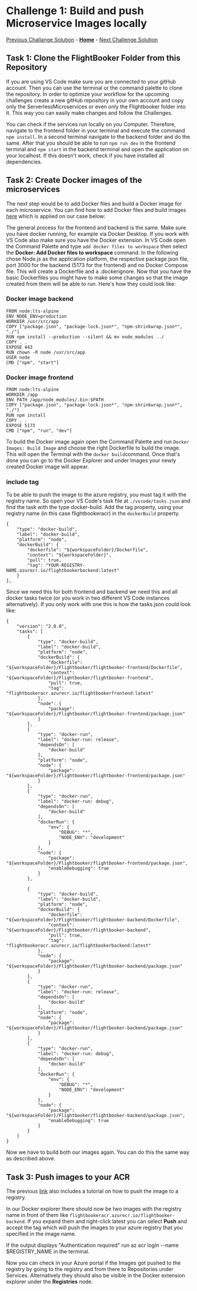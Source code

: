 # Challenge 1: Build and push Microservice Images locally

[Previous Challange Solution](./00-Getting-started-solution.md) - **[Home](../README.md)** - [Next Challenge Solution](./02-Azure-Container-Apps-solution.md)

## Task 1: Clone the FlightBooker Folder from this Repository

If you are using VS Code make sure you are connected to your gitHub account.
Then you can use the terminal or the command palette to clone the repository.
In order to optimize your workflow for the upcoming challenges create a new gitHub repository in your own account and copy only the ServerlessMicroservices or even only the Flightbooker folder into it. This way you can easily make changes and follow the Challenges.

You can check if the services run locally on you Computer. Therefore, navigate to the frontend folder in your terminal and execute the command `npm install`. In a second terminal navigate to the backend folder and do the same. After that you should be able to run `npm run dev` in the frontend terminal and `npm start` in the backend terminal and open the application on your localhost. If this doesn't work, check if you have installed all dependencies.

## Task 2: Create Docker images of the microservices

The next step would be to add Docker files and build a Docker image for each microservice.
You can find how to add Docker files and build images [here](https://learn.microsoft.com/en-us/azure/developer/javascript/tutorial/tutorial-vscode-docker-node/tutorial-vscode-docker-node-04) which is applied on our case below:

The general process for the frontend and backend is the same. Make sure you have docker running, for example via Docker Desktop. If you work with VS Code also make sure you have the Docker extension. In VS Code open the Command Palette and type `add docker files to workspace` then select the <b>Docker: Add Docker files to workspace </b> command. In the following chose Node.js as the application platform, the respective package.json file, port 3000 for the backend (5173 for the frontend) and no Docker Compose file.
This will create a Dockerfile and a .dockerignore. Now that you have the basic Dockerfiles you might have to make some changes so that the image created from them will be able to run. Here's how they could look like:

### Docker image backend

```
FROM node:lts-alpine
ENV NODE_ENV=production
WORKDIR /usr/src/app
COPY ["package.json", "package-lock.json*", "npm-shrinkwrap.json*", "./"]
RUN npm install --production --silent && mv node_modules ../
COPY . .
EXPOSE 443
RUN chown -R node /usr/src/app
USER node
CMD ["npm", "start"]
```

### Docker image frontend

```
FROM node:lts-alpine
WORKDIR /app
ENV PATH /app/node_modules/.bin:$PATH
COPY ["package.json", "package-lock.json*", "npm-shrinkwrap.json*", "./"]
RUN npm install
COPY . .
EXPOSE 5173
CMD ["npm", "run", "dev"]
```

To build the Docker image again open the Command Palette and run `Docker Images: Build Image` and choose the right Dockerfile to build the image. This will open the Terminal with the `docker build`command. Once that's done you can go to the Docker Explorer and under Images your newly created Docker image will appear.

### include tag

To be able to push the image to the azure registry, you must tag it with the registry name. So open your VS Code's task file at `./vscode/tasks.json` and find the task with the type docker-build. Add the tag property, using your registry name (in this case flightbookeracr) in the `dockerBuild` property.

```
{
    "type": "docker-build",
    "label": "docker-build",
    "platform": "node",
    "dockerBuild": {
        "dockerfile": "${workspaceFolder}/Dockerfile",
        "context": "${workspaceFolder}",
        "pull": true,
        "tag": "YOUR-REGISTRY-NAME.azurecr.io/flightbookerbackend:latest"
    }
},
```

Since we need this for both frontend and backend we need this and all docker tasks twice (or you work in two different VS Code instances alternatively). If you only work with one this is how the tasks.json could look like:

```
{
	"version": "2.0.0",
	"tasks": [
		{
			"type": "docker-build",
			"label": "docker-build",
			"platform": "node",
			"dockerBuild": {
				"dockerfile": "${workspaceFolder}/Flightbooker/flightbooker-frontend/Dockerfile",
				"context": "${workspaceFolder}/Flightbooker/flightbooker-frontend",
				"pull": true,
				"tag": "flightbookeracr.azurecr.io/flightbookerfrontend:latest"
			},
			"node": {
				"package": "${workspaceFolder}/Flightbooker/flightbooker-frontend/package.json"
			}
		},
		{
			"type": "docker-run",
			"label": "docker-run: release",
			"dependsOn": [
				"docker-build"
			],
			"platform": "node",
			"node": {
				"package": "${workspaceFolder}/Flightbooker/flightbooker-frontend/package.json"
			}
		},
		{
			"type": "docker-run",
			"label": "docker-run: debug",
			"dependsOn": [
				"docker-build"
			],
			"dockerRun": {
				"env": {
					"DEBUG": "*",
					"NODE_ENV": "development"
				}
			},
			"node": {
				"package": "${workspaceFolder}/Flightbooker/flightbooker-frontend/package.json",
				"enableDebugging": true
			}
		},

		{
			"type": "docker-build",
			"label": "docker-build",
			"platform": "node",
			"dockerBuild": {
				"dockerfile": "${workspaceFolder}/Flightbooker/flightbooker-backend/Dockerfile",
				"context": "${workspaceFolder}/Flightbooker/flightbooker-backend",
				"pull": true,
				"tag": "flightbookeracr.azurecr.io/flightbookerbackend:latest"
			},
			"node": {
				"package": "${workspaceFolder}/Flightbooker/flightbooker-backend/package.json"
			}
		},
		{
			"type": "docker-run",
			"label": "docker-run: release",
			"dependsOn": [
				"docker-build"
			],
			"platform": "node",
			"node": {
				"package": "${workspaceFolder}/Flightbooker/flightbooker-backend/package.json"
			}
		},
		{
			"type": "docker-run",
			"label": "docker-run: debug",
			"dependsOn": [
				"docker-build"
			],
			"dockerRun": {
				"env": {
					"DEBUG": "*",
					"NODE_ENV": "development"
				}
			},
			"node": {
				"package": "${workspaceFolder}/Flightbooker/flightbooker-backend/package.json",
				"enableDebugging": true
			}
		}
	]
}
```

Now we have to build both our images again. You can do this the same way as described above.

## Task 3: Push images to your ACR

The previous [link](https://learn.microsoft.com/en-us/azure/developer/javascript/tutorial/tutorial-vscode-docker-node/tutorial-vscode-docker-node-04) also includes a tutorial on how to push the image to a registry.

In our Docker explorer there should now be two images with the registry name in front of them like `flightbookeracr.azurecr.io/flightbooker-backend`. If you expand them and right-click latest you can select <b>Push</b> and accept the tag which will push the images to your azure registry that you specified in the image name.

If the output displays "Authentication required" run az acr login --name $REGISTRY_NAME in the terminal.

Now you can check in your Azure portal if the Images got pushed to the registry by going to the registry and from there to Repositories under Services. Alternatively they should also be visible in the Docker extension explorer under the <b>Registries</b> node.
